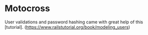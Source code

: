 # Motocross

User validations and password hashing came with great help of this [tutorial]. (https://www.railstutorial.org/book/modeling_users)